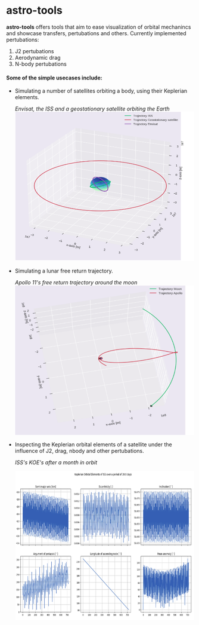 # astro-tools

**astro-tools** offers tools that aim to ease visualization of orbital mechanincs and showcase transfers, pertubations and others.
Currently implemented pertubations:

1. J2 pertubations
2. Aerodynamic drag 
3. N-body pertubations


#### Some of the simple usecases include:

* Simulating a number of satellites orbiting a body, using their Keplerian elements. 

  *Envisat, the ISS and a geostationary satellite orbiting the Earth*
  <img src="img/multiple.png" width="600" height="400">

* Simulating a lunar free return trajectory. 

  *Apollo 11's free return trajectory around the moon*
  <img src="img/apollo_11.png" width="600" height="400">

* Inspecting the Keplerian orbital elements of a satellite under the influence of J2, drag, nbody and other pertubations.

  *ISS's KOE's after a month in orbit*

  <img src="img/koes.png" width="700" height="400">
